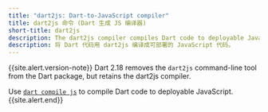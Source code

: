 ```yaml
---
title: "dart2js: Dart-to-JavaScript compiler"
title: dart2js 命令 (Dart 生成 JS 编译器)
short-title: dart2js
description: The dart2js compiler compiles Dart code to deployable JavaScript.
description: 将 Dart 代码用 dart2js 编译成可部署的 JavaScript 代码。
---
```


{{site.alert.version-note}}
  Dart 2.18 removes the `dart2js` command-line tool from the Dart
  package, but retains the dart2js compiler.
  
  Use [`dart compile js`](/tools/dart-compile#js) to compile Dart code
  to deployable JavaScript.
{{site.alert.end}}
